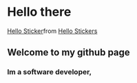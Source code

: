 <h1 >Hello there</h1>
<div class="tenor-gif-embed" data-postid="24408873" data-share-method="host" data-aspect-ratio="0.940625" data-width="100%"><a href="https://tenor.com/view/hello-gif-24408873">Hello Sticker</a>from <a href="https://tenor.com/search/hello-stickers">Hello Stickers</a></div> <script type="text/javascript" async src="https://tenor.com/embed.js"></script>

## Welcome to my github page
### Im a software developer, 
<!--
**1n0ne/1n0ne** is a ✨ _special_ ✨ repository because its `README.md` (this file) appears on your GitHub profile.
https://tenor.com/view/quby-high-five-wave-pentol-qubysani-gif-19935273
Here are some ideas to get you started:

- 🔭 I’m currently working on ...
- 🌱 I’m currently learning ...
- 👯 I’m looking to collaborate on ...
- 🤔 I’m looking for help with ...
- 💬 Ask me about ...
- 📫 How to reach me: ...
- 😄 Pronouns: ...
- ⚡ Fun fact: ...
-->
